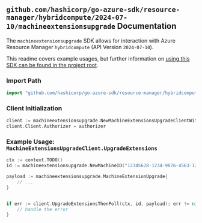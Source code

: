 
## `github.com/hashicorp/go-azure-sdk/resource-manager/hybridcompute/2024-07-10/machineextensionsupgrade` Documentation

The `machineextensionsupgrade` SDK allows for interaction with Azure Resource Manager `hybridcompute` (API Version `2024-07-10`).

This readme covers example usages, but further information on [using this SDK can be found in the project root](https://github.com/hashicorp/go-azure-sdk/tree/main/docs).

### Import Path

```go
import "github.com/hashicorp/go-azure-sdk/resource-manager/hybridcompute/2024-07-10/machineextensionsupgrade"
```


### Client Initialization

```go
client := machineextensionsupgrade.NewMachineExtensionsUpgradeClientWithBaseURI("https://management.azure.com")
client.Client.Authorizer = authorizer
```


### Example Usage: `MachineExtensionsUpgradeClient.UpgradeExtensions`

```go
ctx := context.TODO()
id := machineextensionsupgrade.NewMachineID("12345678-1234-9876-4563-123456789012", "example-resource-group", "machineValue")

payload := machineextensionsupgrade.MachineExtensionUpgrade{
	// ...
}


if err := client.UpgradeExtensionsThenPoll(ctx, id, payload); err != nil {
	// handle the error
}
```
